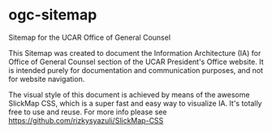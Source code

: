 # ogc-sitemap
Sitemap for the UCAR Office of General Counsel

This Sitemap was created to document the Information Architecture (IA) for Office of General Counsel section of the UCAR 
President's Office website. It is intended purely for documentation and communication purposes, and not for website navigation.

The visual style of this document is achieved by means of the awesome SlickMap CSS, which is a super fast and easy way to
visualize IA. It's totally free to use and reuse. For more info please see https://github.com/rizkysyazuli/SlickMap-CSS
